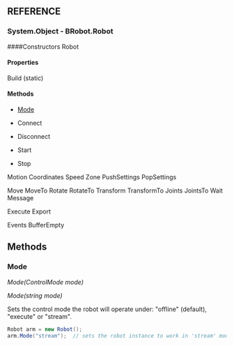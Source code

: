## REFERENCE

### System.Object - BRobot.Robot

####Constructors
Robot

#### Properties
Build (static)

#### Methods

- [Mode](#mode)

+ Connect
+ Disconnect


+ Start
+ Stop

Motion
Coordinates
Speed
Zone
PushSettings
PopSettings

Move
MoveTo
Rotate
RotateTo
Transform
TransformTo
Joints
JointsTo
Wait
Message

Execute
Export

Events
    BufferEmpty





## Methods

### Mode

_Mode(ControlMode mode)_

_Mode(string mode)_

Sets the control mode the robot will operate under: "offline" (default), "execute" or "stream".

```csharp
Robot arm = new Robot();
arm.Mode("stream");  // sets the robot instance to work in 'stream' mode

```



